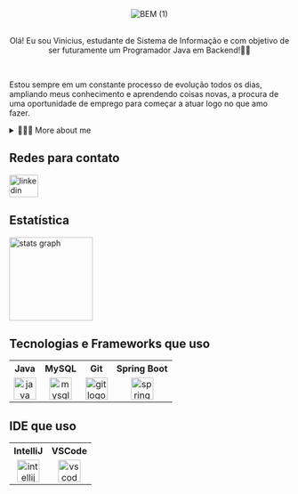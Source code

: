 <div align="center">
    <img src="https://github.com/user-attachments/assets/b0f9580a-3fd1-49ed-8425-edff44ec6113" alt="BEM (1)">
</div>

<br>

<div align="center">
  <p>
 Olá! Eu sou Vinicius, estudante de Sistema de Informação e com objetivo de ser futuramente um Programador Java em Backend!👋🏾
  </p>
</div>

<br>

<!-- Presentation -->
<p>
  Estou sempre em um constante processo de evolução todos os dias, ampliando meus conhecimento e aprendendo coisas novas, a procura de uma oportunidade de emprego para começar a atuar logo no que amo fazer.
</p>
<!-- Dropdown -->
<details>
  <summary>👨🏾‍💻 More about me</summary>
  <br>
  
  - 🧑🏽‍🎓 Tenho 19 anos, estou na 4° fase da faculdade e nesse tempo já aprendi (Java, Git e GitHub, Analises de Dados, MySQL, POO, Junit, Mockito, Maven, Packet Tracer, Pacote Office) entre outros conhecimentos... 
  - 💭 Meu inglês é intermediário e estou cada dia mais aperfeiçoando a escrita, audição e conversação, com objetivo de alcançar o inglês avançado ou a fluência.
  - 🍃 Gosto de jogar Futebol, ir a praia, fazer exercicíos, ler e estudar programação! Acredito que meus interesses pessoais possam definir uma percepção melhor sobre mim.
</details>
<!-- Links -->

<h2 align="left">Redes para contato</h2>

<div align="left">
  <a href="https://www.linkedin.com/in/vinicius-de-andrade-355703290/" target="_blank">
    <img src="https://raw.githubusercontent.com/maurodesouza/profile-readme-generator/master/src/assets/icons/social/linkedin/default.svg" width="52" height="40" alt="linkedin logo"  />
  </a>
</div>

###

<h2 align="left">Estatística</h2>

<div align="left">
  <img src="https://github-readme-stats.vercel.app/api?username=Viniciuss2004&hide_title=false&hide_rank=false&show_icons=true&include_all_commits=true&count_private=true&disable_animations=false&theme=dark&locale=en&hide_border=false&order=1" height="150" alt="stats graph"  />
</div>

###

<h2 align="left">Tecnologias e Frameworks que uso</h2>

<table>
  <tr>
    <th>Java</th>
    <th>MySQL</th>
    <th>Git</th>
    <th>Spring Boot</th>
  </tr>
  <tr>
    <td align="center">
      <img src="https://cdn.jsdelivr.net/gh/devicons/devicon/icons/java/java-original.svg" height="40" alt="java logo" />
    </td>
    <td align="center">
      <img src="https://cdn.jsdelivr.net/gh/devicons/devicon/icons/mysql/mysql-original.svg" height="40" alt="mysql logo" />
    </td>
    <td align="center">
      <img src="https://cdn.jsdelivr.net/gh/devicons/devicon/icons/git/git-original.svg" height="40" alt="git logo" />
    </td>
    <td align="center">
      <img src="https://cdn.jsdelivr.net/gh/devicons/devicon/icons/spring/spring-original.svg" height="40" alt="spring logo" />
    </td>
  </tr>
</table>

<h2 align="left">IDE que uso</h2>

<table>
  <tr>
    <th>IntelliJ</th>
    <th>VSCode</th>
  </tr>
  <tr>
    <td align="center">
      <img src="https://cdn.jsdelivr.net/gh/devicons/devicon/icons/intellij/intellij-original.svg" height="40" alt="intellij logo" />
    </td>
    <td align="center">
      <img src="https://cdn.jsdelivr.net/gh/devicons/devicon/icons/vscode/vscode-original.svg" height="40" alt="vscode logo" />
    </td>
  </tr>
</table>
